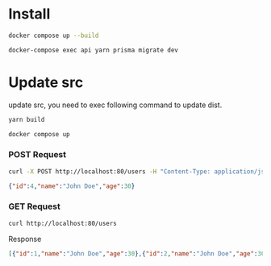 # Install
```zsh
docker compose up --build
```
```zsh
docker-compose exec api yarn prisma migrate dev
```

# Update src
update src, you need to exec following command to update dist.
```zsh
yarn build
```
```zsh
docker compose up 
```

### POST Request
```zsh
curl -X POST http://localhost:80/users -H "Content-Type: application/json" -d '{"name": "John Doe", "age": 30}' 
```
```json
{"id":4,"name":"John Doe","age":30}  
```

### GET Request
```zsh
curl http://localhost:80/users
```

Response
```json
[{"id":1,"name":"John Doe","age":30},{"id":2,"name":"John Doe","age":30},{"id":3,"name":"John Doe","age":30}]
```


